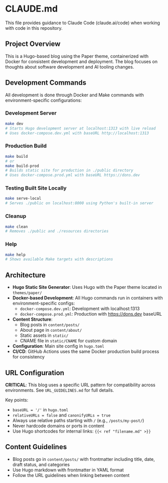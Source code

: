 # CLAUDE.md

This file provides guidance to Claude Code (claude.ai/code) when working with code in this repository.

## Project Overview

This is a Hugo-based blog using the Paper theme, containerized with Docker for consistent development and deployment. The blog focuses on thoughts about software development and AI tooling changes.

## Development Commands

All development is done through Docker and Make commands with environment-specific configurations:

### Development Server
```bash
make dev
# Starts Hugo development server at localhost:1313 with live reload
# Uses docker-compose.dev.yml with baseURL http://localhost:1313
```

### Production Build
```bash
make build
# or
make build-prod
# Builds static site for production in ./public directory
# Uses docker-compose.prod.yml with baseURL https://dons.dev
```

### Testing Built Site Locally  
```bash
make serve-local
# Serves ./public on localhost:8000 using Python's built-in server
```

### Cleanup
```bash
make clean  
# Removes ./public and ./resources directories
```

### Help
```bash
make help
# Shows available Make targets with descriptions
```

## Architecture

- **Hugo Static Site Generator**: Uses Hugo with the Paper theme located in `themes/paper/`
- **Docker-based Development**: All Hugo commands run in containers with environment-specific configs:
  - `docker-compose.dev.yml`: Development with localhost:1313
  - `docker-compose.prod.yml`: Production with https://dons.dev baseURL
- **Content Structure**:
  - Blog posts in `content/posts/`
  - About page in `content/about/`
  - Static assets in `static/`
  - CNAME file in `static/CNAME` for custom domain
- **Configuration**: Main site config in `hugo.toml`
- **CI/CD**: GitHub Actions uses the same Docker production build process for consistency

## URL Configuration

**CRITICAL**: This blog uses a specific URL pattern for compatibility across environments. See `URL_GUIDELINES.md` for full details.

Key points:
- `baseURL = '/'` in `hugo.toml`  
- `relativeURLs = false` and `canonifyURLs = true`
- Always use relative paths starting with `/` (e.g., `/posts/my-post/`)
- Never hardcode domains or ports in content
- Use Hugo shortcodes for internal links: `{{< ref "filename.md" >}}`

## Content Guidelines

- Blog posts go in `content/posts/` with frontmatter including title, date, draft status, and categories
- Use Hugo markdown with frontmatter in YAML format
- Follow the URL guidelines when linking between content